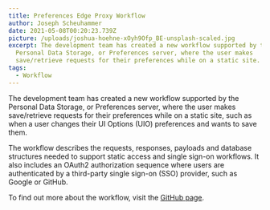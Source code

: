 ```yaml
---
title: Preferences Edge Proxy Workflow
author: Joseph Scheuhammer
date: 2021-05-08T00:20:23.739Z
picture: /uploads/joshua-hoehne-xOyh9Ofp_BE-unsplash-scaled.jpg
excerpt: The development team has created a new workflow supported by the
  Personal Data Storage, or Preferences server, where the user makes
  save/retrieve requests for their preferences while on a static site.
tags:
  - Workflow
---
```

The development team has created a new workflow supported by the Personal Data Storage, or Preferences server, where the user makes save/retrieve requests for their preferences while on a static site, such as when a user changes their UI Options (UIO) preferences and wants to save them.

The workflow describes the requests, responses, payloads and database structures needed to support static access and single sign-on workflows. It also includes an OAuth2 authorization sequence where users are authenticated by a third-party single sign-on (SSO) provider, such as Google or GitHub.

To find out more about the workflow, visit the [GitHub page](https://github.com/klown/preferencesServer/blob/doc-proxy-oauth2-access/doc/StaticWorkflow.md).